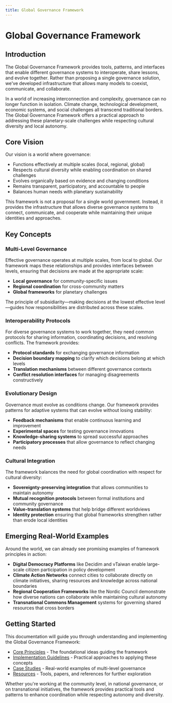 ```yaml
---
title: Global Governance Framework
---
```


# Global Governance Framework

## Introduction

The Global Governance Framework provides tools, patterns, and interfaces that enable different governance systems to interoperate, share lessons, and evolve together. Rather than proposing a single governance solution, we've developed infrastructure that allows many models to coexist, communicate, and collaborate.

In a world of increasing interconnection and complexity, governance can no longer function in isolation. Climate change, technological development, economic systems, and social challenges all transcend traditional borders. The Global Governance Framework offers a practical approach to addressing these planetary-scale challenges while respecting cultural diversity and local autonomy.

## Core Vision

Our vision is a world where governance:

- Functions effectively at multiple scales (local, regional, global)
- Respects cultural diversity while enabling coordination on shared challenges
- Evolves organically based on evidence and changing conditions
- Remains transparent, participatory, and accountable to people
- Balances human needs with planetary sustainability

This framework is not a proposal for a single world government. Instead, it provides the infrastructure that allows diverse governance systems to connect, communicate, and cooperate while maintaining their unique identities and approaches.

## Key Concepts

### Multi-Level Governance

Effective governance operates at multiple scales, from local to global. Our framework maps these relationships and provides interfaces between levels, ensuring that decisions are made at the appropriate scale:

- **Local governance** for community-specific issues
- **Regional coordination** for cross-community matters
- **Global frameworks** for planetary challenges

The principle of subsidiarity—making decisions at the lowest effective level—guides how responsibilities are distributed across these scales.

### Interoperability Protocols

For diverse governance systems to work together, they need common protocols for sharing information, coordinating decisions, and resolving conflicts. The framework provides:

- **Protocol standards** for exchanging governance information
- **Decision boundary mapping** to clarify which decisions belong at which levels
- **Translation mechanisms** between different governance contexts
- **Conflict resolution interfaces** for managing disagreements constructively

### Evolutionary Design

Governance must evolve as conditions change. Our framework provides patterns for adaptive systems that can evolve without losing stability:

- **Feedback mechanisms** that enable continuous learning and improvement
- **Experimental spaces** for testing governance innovations
- **Knowledge-sharing systems** to spread successful approaches
- **Participatory processes** that allow governance to reflect changing needs

### Cultural Integration

The framework balances the need for global coordination with respect for cultural diversity:

- **Sovereignty-preserving integration** that allows communities to maintain autonomy
- **Mutual recognition protocols** between formal institutions and community governance
- **Value-translation systems** that help bridge different worldviews
- **Identity protection** ensuring that global frameworks strengthen rather than erode local identities

## Emerging Real-World Examples

Around the world, we can already see promising examples of framework principles in action:

- **Digital Democracy Platforms** like Decidim and vTaiwan enable large-scale citizen participation in policy development
- **Climate Action Networks** connect cities to collaborate directly on climate initiatives, sharing resources and knowledge across national boundaries
- **Regional Cooperation Frameworks** like the Nordic Council demonstrate how diverse nations can collaborate while maintaining cultural autonomy
- **Transnational Commons Management** systems for governing shared resources that cross borders

## Getting Started

This documentation will guide you through understanding and implementing the Global Governance Framework:

- [Core Principles](/frameworks/docs/principles) - The foundational ideas guiding the framework
- [Implementation Guidelines](/frameworks/docs/implementation) - Practical approaches to applying these concepts
- [Case Studies](/frameworks/docs/case-studies) - Real-world examples of multi-level governance
- [Resources](/frameworks/docs/resources) - Tools, papers, and references for further exploration

Whether you're working at the community level, in national governance, or on transnational initiatives, the framework provides practical tools and patterns to enhance coordination while respecting autonomy and diversity.

